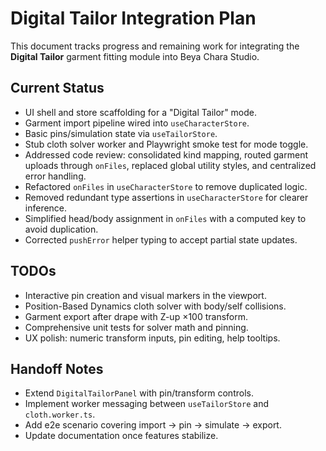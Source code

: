 # Digital Tailor Integration Plan

This document tracks progress and remaining work for integrating the **Digital Tailor** garment fitting module into Beya Chara Studio.

## Current Status

- UI shell and store scaffolding for a "Digital Tailor" mode.
- Garment import pipeline wired into `useCharacterStore`.
- Basic pins/simulation state via `useTailorStore`.
- Stub cloth solver worker and Playwright smoke test for mode toggle.
- Addressed code review: consolidated kind mapping, routed garment uploads through `onFiles`, replaced global utility styles, and centralized error handling.
- Refactored `onFiles` in `useCharacterStore` to remove duplicated logic.
- Removed redundant type assertions in `useCharacterStore` for clearer inference.
- Simplified head/body assignment in `onFiles` with a computed key to avoid duplication.
- Corrected `pushError` helper typing to accept partial state updates.

## TODOs

- Interactive pin creation and visual markers in the viewport.
- Position-Based Dynamics cloth solver with body/self collisions.
- Garment export after drape with Z-up ×100 transform.
- Comprehensive unit tests for solver math and pinning.
- UX polish: numeric transform inputs, pin editing, help tooltips.

## Handoff Notes

- Extend `DigitalTailorPanel` with pin/transform controls.
- Implement worker messaging between `useTailorStore` and `cloth.worker.ts`.
- Add e2e scenario covering import → pin → simulate → export.
- Update documentation once features stabilize.
